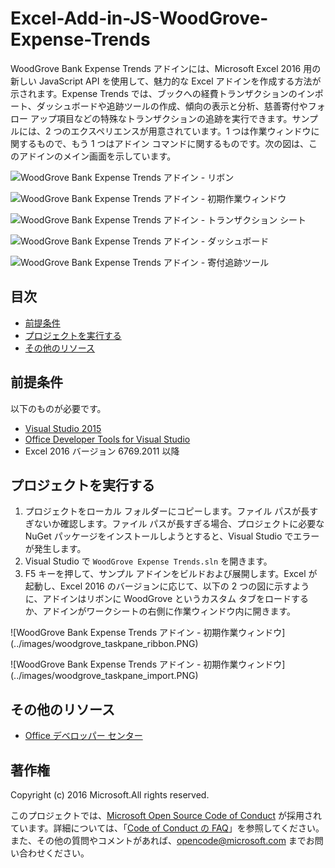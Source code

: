 ﻿# <a name="excel-add-in-js-woodgrove-expense-trends"></a>Excel-Add-in-JS-WoodGrove-Expense-Trends

WoodGrove Bank Expense Trends アドインには、Microsoft Excel 2016 用の新しい JavaScript API を使用して、魅力的な Excel アドインを作成する方法が示されます。Expense Trends では、ブックへの経費トランザクションのインポート、ダッシュボードや追跡ツールの作成、傾向の表示と分析、慈善寄付やフォロー アップ項目などの特殊なトランザクションの追跡を実行できます。サンプルには、2 つのエクスペリエンスが用意されています。1 つは作業ウィンドウに関するもので、もう 1 つはアドイン コマンドに関するものです。次の図は、このアドインのメイン画面を示しています。

![WoodGrove Bank Expense Trends アドイン - リボン](../images/woodgrove_taskpane_ribbon.PNG)

![WoodGrove Bank Expense Trends アドイン - 初期作業ウィンドウ](../images/woodgrove_taskpane_import.PNG)

![WoodGrove Bank Expense Trends アドイン - トランザクション シート](../images/woodgrove_taskpane_data.PNG)

![WoodGrove Bank Expense Trends アドイン - ダッシュボード](../images/woodgrove_taskpane_dashboard.PNG)

![WoodGrove Bank Expense Trends アドイン - 寄付追跡ツール](../images/woodgrove_taskpane_donations.PNG)

## <a name="table-of-contents"></a>目次

- [前提条件](#prerequisites)
- [プロジェクトを実行する](#run-the-project)
- [その他のリソース](#additional-resources)

## <a name="prerequisites"></a>前提条件

以下のものが必要です。

- [Visual Studio 2015](https://www.visualstudio.com/downloads/download-visual-studio-vs.aspx)
- [Office Developer Tools for Visual Studio](https://www.visualstudio.com/en-us/features/office-tools-vs.aspx)
- Excel 2016 バージョン 6769.2011 以降

## <a name="run-the-project"></a>プロジェクトを実行する

1. プロジェクトをローカル フォルダーにコピーします。ファイル パスが長すぎないか確認します。ファイル パスが長すぎる場合、プロジェクトに必要な NuGet パッケージをインストールしようとすると、Visual Studio でエラーが発生します。
2. Visual Studio で `WoodGrove Expense Trends.sln` を開きます。
3. F5 キーを押して、サンプル アドインをビルドおよび展開します。Excel が起動し、Excel 2016 のバージョンに応じて、以下の 2 つの図に示すように、アドインはリボンに WoodGrove というカスタム タブをロードするか、アドインがワークシートの右側に作業ウィンドウ内に開きます。

![WoodGrove Bank Expense Trends アドイン - 初期作業ウィンドウ] (../images/woodgrove_taskpane_ribbon.PNG)

![WoodGrove Bank Expense Trends アドイン - 初期作業ウィンドウ] (../images/woodgrove_taskpane_import.PNG)

## <a name="additional-resources"></a>その他のリソース

- [Office デベロッパー センター](http://dev.office.com/)

## <a name="copyright"></a>著作権

Copyright (c) 2016 Microsoft.All rights reserved.

このプロジェクトでは、[Microsoft Open Source Code of Conduct](https://opensource.microsoft.com/codeofconduct/) が採用されています。詳細については、「[Code of Conduct の FAQ](https://opensource.microsoft.com/codeofconduct/faq/)」を参照してください。また、その他の質問やコメントがあれば、[opencode@microsoft.com](mailto:opencode@microsoft.com) までお問い合わせください。
